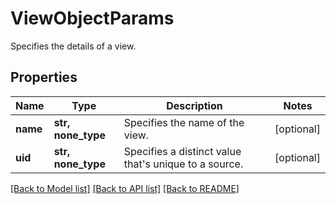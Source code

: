 # ViewObjectParams

Specifies the details of a view.

## Properties
Name | Type | Description | Notes
------------ | ------------- | ------------- | -------------
**name** | **str, none_type** | Specifies the name of the view. | [optional] 
**uid** | **str, none_type** | Specifies a distinct value that&#39;s unique to a source. | [optional] 

[[Back to Model list]](../README.md#documentation-for-models) [[Back to API list]](../README.md#documentation-for-api-endpoints) [[Back to README]](../README.md)


